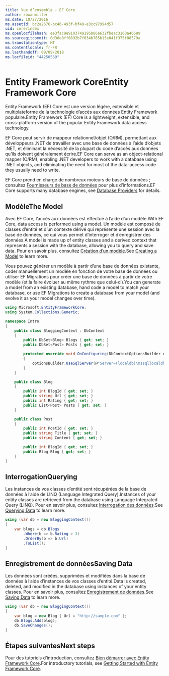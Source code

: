 ```yaml
---
title: Vue d’ensemble - EF Core
author: rowanmiller
ms.date: 10/27/2016
ms.assetid: bc2a2676-bc46-493f-bf49-e3cc97994d57
uid: core/index
ms.openlocfilehash: ee3fac9e9103749195886a632fbeac3163a46689
ms.sourcegitcommit: 0d36e8ff0892b7f034b765b15e041f375f88579a
ms.translationtype: HT
ms.contentlocale: fr-FR
ms.lasthandoff: 09/09/2018
ms.locfileid: "44250539"
---
```

# <a name="entity-framework-core"></a><span data-ttu-id="add72-102">Entity Framework Core</span><span class="sxs-lookup"><span data-stu-id="add72-102">Entity Framework Core</span></span>

<span data-ttu-id="add72-103">Entity Framework (EF) Core est une version légère, extensible et multiplateforme de la technologie d’accès aux données Entity Framework populaire.</span><span class="sxs-lookup"><span data-stu-id="add72-103">Entity Framework (EF) Core is a lightweight, extensible, and cross-platform version of the popular Entity Framework data access technology.</span></span>

<span data-ttu-id="add72-104">EF Core peut servir de mappeur relationnel/objet (O/RM), permettant aux développeurs .NET de travailler avec une base de données à l’aide d’objets .NET, et éliminant la nécessité de la plupart du code d’accès aux données qu’ils doivent généralement écrire.</span><span class="sxs-lookup"><span data-stu-id="add72-104">EF Core can serve as an object-relational mapper (O/RM), enabling .NET developers to work with a database using .NET objects, and eliminating the need for most of the data-access code they usually need to write.</span></span>

<span data-ttu-id="add72-105">EF Core prend en charge de nombreux moteurs de base de données ; consultez [Fournisseurs de base de données](providers/index.md) pour plus d’informations.</span><span class="sxs-lookup"><span data-stu-id="add72-105">EF Core supports many database engines, see [Database Providers](providers/index.md) for details.</span></span>

## <a name="the-model"></a><span data-ttu-id="add72-106">Modèle</span><span class="sxs-lookup"><span data-stu-id="add72-106">The Model</span></span>

<span data-ttu-id="add72-107">Avec EF Core, l’accès aux données est effectué à l’aide d’un modèle.</span><span class="sxs-lookup"><span data-stu-id="add72-107">With EF Core, data access is performed using a model.</span></span> <span data-ttu-id="add72-108">Un modèle est composé de classes d’entité et d’un contexte dérivé qui représente une session avec la base de données, ce qui vous permet d’interroger et d’enregistrer des données.</span><span class="sxs-lookup"><span data-stu-id="add72-108">A model is made up of entity classes and a derived context that represents a session with the database, allowing you to query and save data.</span></span> <span data-ttu-id="add72-109">Pour en savoir plus, consultez [Création d’un modèle](modeling/index.md).</span><span class="sxs-lookup"><span data-stu-id="add72-109">See [Creating a Model](modeling/index.md) to learn more.</span></span>

<span data-ttu-id="add72-110">Vous pouvez générer un modèle à partir d’une base de données existante, coder manuellement un modèle en fonction de votre base de données ou utiliser EF Migrations pour créer une base de données à partir de votre modèle (et la faire évoluer au même rythme que celui-ci).</span><span class="sxs-lookup"><span data-stu-id="add72-110">You can generate a model from an existing database, hand code a model to match your database, or use EF Migrations to create a database from your model (and evolve it as your model changes over time).</span></span>

``` csharp
using Microsoft.EntityFrameworkCore;
using System.Collections.Generic;

namespace Intro
{
    public class BloggingContext : DbContext
    {
        public DbSet<Blog> Blogs { get; set; }
        public DbSet<Post> Posts { get; set; }

        protected override void OnConfiguring(DbContextOptionsBuilder optionsBuilder)
        {
            optionsBuilder.UseSqlServer(@"Server=(localdb)\mssqllocaldb;Database=MyDatabase;Trusted_Connection=True;");
        }
    }

    public class Blog
    {
        public int BlogId { get; set; }
        public string Url { get; set; }
        public int Rating { get; set; }
        public List<Post> Posts { get; set; }
    }

    public class Post
    {
        public int PostId { get; set; }
        public string Title { get; set; }
        public string Content { get; set; }

        public int BlogId { get; set; }
        public Blog Blog { get; set; }
    }
}
```

## <a name="querying"></a><span data-ttu-id="add72-111">Interrogation</span><span class="sxs-lookup"><span data-stu-id="add72-111">Querying</span></span>

<span data-ttu-id="add72-112">Les instances de vos classes d’entité sont récupérées de la base de données à l’aide de LINQ (Language Integrated Query).</span><span class="sxs-lookup"><span data-stu-id="add72-112">Instances of your entity classes are retrieved from the database using Language Integrated Query (LINQ).</span></span> <span data-ttu-id="add72-113">Pour en savoir plus, consultez [Interrogation des données](querying/index.md).</span><span class="sxs-lookup"><span data-stu-id="add72-113">See [Querying Data](querying/index.md) to learn more.</span></span>

``` csharp
using (var db = new BloggingContext())
{
    var blogs = db.Blogs
        .Where(b => b.Rating > 3)
        .OrderBy(b => b.Url)
        .ToList();
}
```

## <a name="saving-data"></a><span data-ttu-id="add72-114">Enregistrement de données</span><span class="sxs-lookup"><span data-stu-id="add72-114">Saving Data</span></span>

<span data-ttu-id="add72-115">Les données sont créées, supprimées et modifiées dans la base de données à l’aide d’instances de vos classes d’entité.</span><span class="sxs-lookup"><span data-stu-id="add72-115">Data is created, deleted, and modified in the database using instances of your entity classes.</span></span> <span data-ttu-id="add72-116">Pour en savoir plus, consultez [Enregistrement de données](saving/index.md).</span><span class="sxs-lookup"><span data-stu-id="add72-116">See [Saving Data](saving/index.md) to learn more.</span></span>

``` csharp
using (var db = new BloggingContext())
{
    var blog = new Blog { Url = "http://sample.com" };
    db.Blogs.Add(blog);
    db.SaveChanges();
}
```

## <a name="next-steps"></a><span data-ttu-id="add72-117">Étapes suivantes</span><span class="sxs-lookup"><span data-stu-id="add72-117">Next steps</span></span>

<span data-ttu-id="add72-118">Pour des tutoriels d’introduction, consultez [Bien démarrer avec Entity Framework Core](get-started/index.md).</span><span class="sxs-lookup"><span data-stu-id="add72-118">For introductory tutorials, see [Getting Started with Entity Framework Core](get-started/index.md).</span></span>

